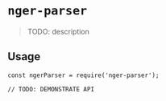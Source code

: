 # `nger-parser`

> TODO: description

## Usage

```
const ngerParser = require('nger-parser');

// TODO: DEMONSTRATE API
```
